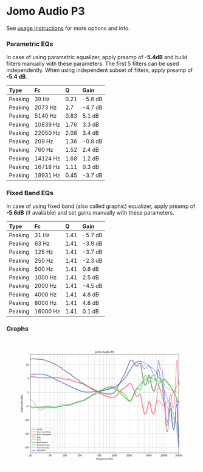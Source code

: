 # Jomo Audio P3
See [usage instructions](https://github.com/jaakkopasanen/AutoEq#usage) for more options and info.

### Parametric EQs
In case of using parametric equalizer, apply preamp of **-5.4dB** and build filters manually
with these parameters. The first 5 filters can be used independently.
When using independent subset of filters, apply preamp of **-5.4 dB**.

| Type    | Fc       |    Q | Gain    |
|:--------|:---------|:-----|:--------|
| Peaking | 39 Hz    | 0.21 | -5.6 dB |
| Peaking | 2073 Hz  | 2.7  | -4.7 dB |
| Peaking | 5140 Hz  | 0.83 | 5.1 dB  |
| Peaking | 10839 Hz | 1.76 | 3.3 dB  |
| Peaking | 22050 Hz | 2.08 | 3.4 dB  |
| Peaking | 209 Hz   | 1.36 | -0.8 dB |
| Peaking | 760 Hz   | 1.52 | 2.4 dB  |
| Peaking | 14124 Hz | 1.68 | 1.2 dB  |
| Peaking | 16718 Hz | 1.11 | 0.3 dB  |
| Peaking | 19931 Hz | 0.45 | -3.7 dB |

### Fixed Band EQs
In case of using fixed band (also called graphic) equalizer, apply preamp of **-5.6dB**
(if available) and set gains manually with these parameters.

| Type    | Fc       |    Q | Gain    |
|:--------|:---------|:-----|:--------|
| Peaking | 31 Hz    | 1.41 | -5.7 dB |
| Peaking | 63 Hz    | 1.41 | -3.9 dB |
| Peaking | 125 Hz   | 1.41 | -3.7 dB |
| Peaking | 250 Hz   | 1.41 | -2.3 dB |
| Peaking | 500 Hz   | 1.41 | 0.8 dB  |
| Peaking | 1000 Hz  | 1.41 | 2.5 dB  |
| Peaking | 2000 Hz  | 1.41 | -4.5 dB |
| Peaking | 4000 Hz  | 1.41 | 4.8 dB  |
| Peaking | 8000 Hz  | 1.41 | 4.8 dB  |
| Peaking | 16000 Hz | 1.41 | 0.1 dB  |

### Graphs
![](./Jomo%20Audio%20P3.png)